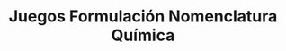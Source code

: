 ---
title: "Juegos Formulación Nomenclatura Química"  # Add a page title.
summary: "Juegos de formulación y nomenclatura de Química."  # Add a page description.
type: "widget_page"  # Page type is a Widget Page
url: "recursos-fisica-quimica/juegos/formulacion-nomenclatura-quimica"
---